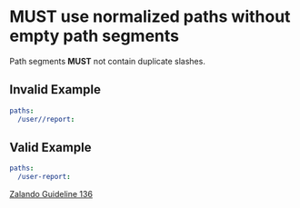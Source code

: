 # **MUST** use normalized paths without empty path segments

Path segments **MUST** not contain duplicate slashes.

## Invalid Example

``` yaml
paths:
  /user//report:
```

## Valid Example

``` yaml
paths:
  /user-report:
```

[Zalando Guideline 136](https://opensource.zalando.com/restful-api-guidelines/#136)
